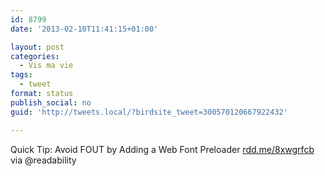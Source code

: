 ```yaml
---
id: 8799
date: '2013-02-10T11:41:15+01:00'

layout: post
categories:
  - Vis ma vie
tags:
  - tweet
format: status
publish_social: no
guid: 'http://tweets.local/?birdsite_tweet=300570120667922432'

---
```


Quick Tip: Avoid FOUT by Adding a Web Font Preloader [rdd.me/8xwgrfcb](http://rdd.me/8xwgrfcb) via @readability